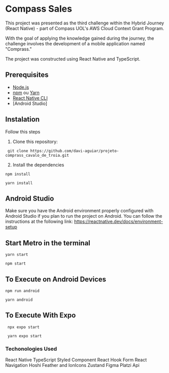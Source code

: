 # Compass Sales

This project was presented as the third challenge within the Hybrid Journey (React Native) - part of Compass UOL's AWS Cloud Context Grant Program.

With the goal of applying the knowledge gained during the journey, the challenge involves the development of a mobile application named "Comprass."

The project was constructed using React Native and TypeScript.

## Prerequisites

- [Node.js](https://nodejs.org/)
- [npm](https://www.npmjs.com/) ou [Yarn](https://yarnpkg.com/)
- [React Native CLI](https://reactnative.dev/docs/environment-setup)
- [Android Studio]

## Instalation

Follow this steps

1. Clone this repository:

```shell
 git clone https://github.com/davi-aguiar/projeto-comprass_cavalo_de_troia.git

```

2. Install the dependencies

```shell
npm install
```

```shell
yarn install
```

## Android Studio

Make sure you have the Android environment properly configured with Android Studio if you plan to run the project on Android.
You can follow the instructions at the following link: https://reactnative.dev/docs/environment-setup

## Start Metro in the terminal

```shell
yarn start
```

```shell
npm start
```

## To Execute on Android Devices

```shell
npm run android
```

```shell
yarn android

```

## To Execute With Expo

` npx expo start`

` yarn expo start`

### Techonologies Used

React Native
TypeScript
Styled Component
React Hook Form
React Navigation
Hoshi
Feather and IonIcons
Zustand
Figma
Platzi Api
